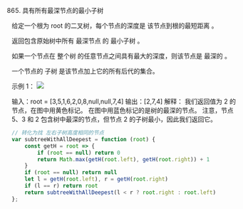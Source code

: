 865. 具有所有最深节点的最小子树

给定一个根为 root 的二叉树，每个节点的深度是 该节点到根的最短距离 。

返回包含原始树中所有 最深节点 的 最小子树 。

如果一个节点在 整个树 的任意节点之间具有最大的深度，则该节点是 最深的 。

一个节点的 子树 是该节点加上它的所有后代的集合。

 

示例 1：
![](https://s3-lc-upload.s3.amazonaws.com/uploads/2018/07/01/sketch1.png)


输入：root = [3,5,1,6,2,0,8,null,null,7,4]
输出：[2,7,4]
解释：
我们返回值为 2 的节点，在图中用黄色标记。
在图中用蓝色标记的是树的最深的节点。
注意，节点 5、3 和 2 包含树中最深的节点，但节点 2 的子树最小，因此我们返回它。
```js
// 转化为找 左右子树高度相同的节点
var subtreeWithAllDeepest = function (root) {
    const getH = root => {
        if (root == null) return 0
        return Math.max(getH(root.left), getH(root.right)) + 1
    }
    if (root == null) return null
    let l = getH(root.left), r = getH(root.right)
    if (l == r) return root
    return subtreeWithAllDeepest(l < r ? root.right : root.left)
};